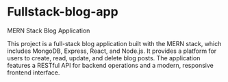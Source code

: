 # Fullstack-blog-app

MERN Stack Blog Application

This project is a full-stack blog application built with the MERN stack, which includes MongoDB, Express, React, and Node.js. It provides a platform for users to create, read, update, and delete blog posts. The application features a RESTful API for backend operations and a modern, responsive frontend interface.
